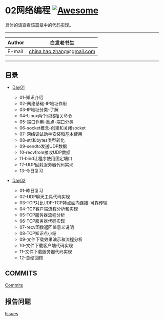 # 02网络编程 [![Awesome](https://cdn.rawgit.com/sindresorhus/awesome/d7305f38d29fed78fa85652e3a63e154dd8e8829/media/badge.svg)](https://github.com/sindresorhus/awesome)

具体的请查看该篇章中的代码实现。
****
	
|Author|白发老书生|
|---|---
|E-mail|china.hao.zhang@gmail.com

****


<h2 id="catalog">目录</h2>

* [Day01](#day01)
    * 01-知识介绍
    * 02-网络基础-IP地址作用
    * 03-IP地址分类-了解
    * 04-Linux两个网络相关命令
    * 05-端口作用-重点-端口分类
    * 06-socket概念-创建和关闭socket
    * 07-网络调试助手安装和基本使用
    * 08-str和bytes类型转化
    * 09-sendto发送UDP数据
    * 10-recvfrom接收UDP数据
    * 11-bind让程序使用固定端口
    * 12-UDP回射服务器代码实现
    * 13-今日复习

   
 * [Day02](#day02)
     * 01-昨日复习
     * 02-UDP聊天工具代码实现
     * 03-TCP对比UDP-TCP特点面向连接-可靠传输
     * 04-TCP客户端流程分析和实现
     * 05-TCP服务器流程分析
     * 06-TCP服务器代码实现
     * 07-recv函数返回值意义说明
     * 08-TCP知识点小结
     * 09-文件下载效果演示和流程分析
     * 10-文件下载客户端代码实现
     * 11-文件下载服务器代码实现
     * 12-总结回顾
  


## COMMITS

[Commits](https://github.com/HaoZhang95/PythonAndMachineLearning/commits/master)

## 报告问题

[Issues](https://github.com/HaoZhang95/PythonAndMachineLearning/issues)

